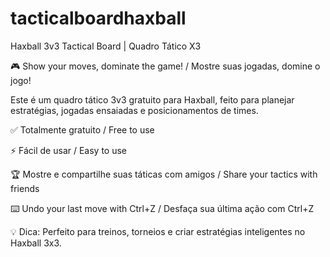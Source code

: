 # tacticalboardhaxball
Haxball 3v3 Tactical Board | Quadro Tático X3

🎮 Show your moves, dominate the game! / Mostre suas jogadas, domine o jogo!

Este é um quadro tático 3v3 gratuito para Haxball, feito para planejar estratégias, jogadas ensaiadas e posicionamentos de times.

✅ Totalmente gratuito / Free to use

⚡ Fácil de usar / Easy to use

🏆 Mostre e compartilhe suas táticas com amigos / Share your tactics with friends

⌨️ Undo your last move with Ctrl+Z / Desfaça sua última ação com Ctrl+Z

💡 Dica: Perfeito para treinos, torneios e criar estratégias inteligentes no Haxball 3x3.
